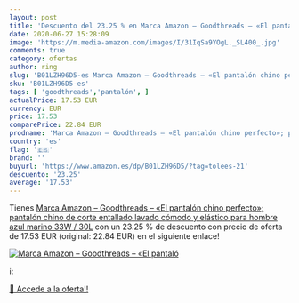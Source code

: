 ```yaml
---
layout: post
title: 'Descuento del 23.25 % en Marca Amazon – Goodthreads – «El pantaló'
date: 2020-06-27 15:28:09
image: 'https://m.media-amazon.com/images/I/31IqSa9YOgL._SL400_.jpg'
comments: true
category: ofertas
author: ring
slug: 'B01LZH96D5-es Marca Amazon – Goodthreads – «El pantalón chino perfecto»;...'
sku: 'B01LZH96D5-es'
tags: [ 'goodthreads','pantalón', ]
actualPrice: 17.53 EUR
currency: EUR
price: 17.53
comparePrice: 22.84 EUR
prodname: 'Marca Amazon – Goodthreads – «El pantalón chino perfecto»; pantalón chino de corte entallado  lavado  cómodo y elástico para hombre  azul marino  33W / 30L'
country: 'es'
flag: '🇪🇸'
brand: ''
buyurl: 'https://www.amazon.es/dp/B01LZH96D5/?tag=tolees-21'
descuento: '23.25'
average: '17.53'
---
```


Tienes [Marca Amazon – Goodthreads – «El pantalón chino perfecto»; pantalón chino de corte entallado  lavado  cómodo y elástico para hombre  azul marino  33W / 30L](https://www.amazon.es/dp/B01LZH96D5/?tag=tolees-21) con un 23.25 % de descuento con precio de oferta de 17.53 EUR (original: 22.84 EUR) en el siguiente enlace!

[![Marca Amazon – Goodthreads – «El pantaló](https://m.media-amazon.com/images/I/31IqSa9YOgL._SL400_.jpg)](https://www.amazon.es/dp/B01LZH96D5/?tag=tolees-21)

ℹ️:


[🛒 Accede a la oferta!!](https://www.amazon.es/dp/B01LZH96D5/?tag=tolees-21)
